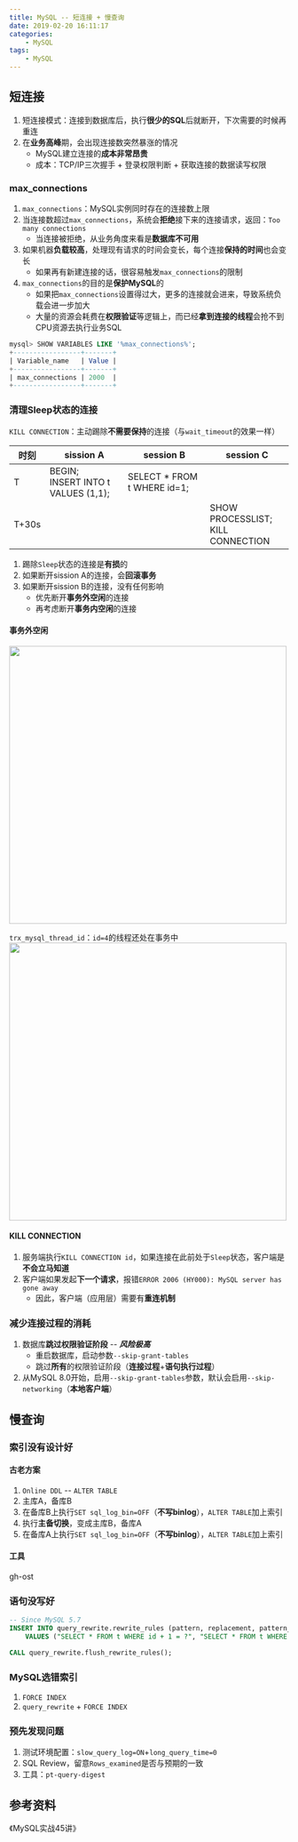 ```yaml
---
title: MySQL -- 短连接 + 慢查询
date: 2019-02-20 16:11:17
categories:
    - MySQL
tags:
    - MySQL
---
```


## 短连接
1. 短连接模式：连接到数据库后，执行**很少的SQL**后就断开，下次需要的时候再重连
2. 在**业务高峰**期，会出现连接数突然暴涨的情况
    - MySQL建立连接的**成本非常昂贵**
    - 成本：TCP/IP三次握手 + 登录权限判断 + 获取连接的数据读写权限

<!-- more -->

### max_connections
1. `max_connections`：MySQL实例同时存在的连接数上限
2. 当连接数超过`max_connections`，系统会**拒绝**接下来的连接请求，返回：`Too many connections`
    - 当连接被拒绝，从业务角度来看是**数据库不可用**
3. 如果机器**负载较高**，处理现有请求的时间会变长，每个连接**保持的时间**也会变长
    - 如果再有新建连接的话，很容易触发`max_connections`的限制
4. `max_connections`的目的是**保护MySQL**的
    - 如果把`max_connections`设置得过大，更多的连接就会进来，导致系统负载会进一步加大
    - 大量的资源会耗费在**权限验证**等逻辑上，而已经**拿到连接的线程**会抢不到CPU资源去执行业务SQL

```sql
mysql> SHOW VARIABLES LIKE '%max_connections%';
+-----------------+-------+
| Variable_name   | Value |
+-----------------+-------+
| max_connections | 2000  |
+-----------------+-------+
```

### 清理Sleep状态的连接
`KILL CONNECTION`：主动踢除**不需要保持**的连接（与`wait_timeout`的效果一样）

| 时刻 | sission A | session B | session C |
| ---- | ---- | ---- | ---- |
| T | BEGIN;<br/>INSERT INTO t VALUES (1,1); | SELECT * FROM t WHERE id=1; | |
| T+30s | | | SHOW PROCESSLIST;<br/>KILL CONNECTION |

1. 踢除`Sleep`状态的连接是**有损**的
2. 如果断开sission A的连接，会**回滚事务**
3. 如果断开sission B的连接，没有任何影响
    - 优先断开**事务外空闲**的连接
    - 再考虑断开**事务内空闲**的连接

#### 事务外空闲
<img src="https://mysql-1253868755.cos.ap-guangzhou.myqcloud.com/mysql-short-conn-trx-idle-1.png" width=500/>

`trx_mysql_thread_id`：`id=4`的线程还处在事务中
<img src="https://mysql-1253868755.cos.ap-guangzhou.myqcloud.com/mysql-short-conn-trx-idle-2.png" width=500/>


#### KILL CONNECTION
1. 服务端执行`KILL CONNECTION id`，如果连接在此前处于`Sleep`状态，客户端是**不会立马知道**
2. 客户端如果发起**下一个请求**，报错`ERROR 2006 (HY000): MySQL server has gone away`
    - 因此，客户端（应用层）需要有**重连机制**

### 减少连接过程的消耗
1. 数据库**跳过权限验证阶段** -- _**风险极高**_
    - 重启数据库，启动参数`--skip-grant-tables`
    - 跳过**所有**的权限验证阶段（**连接过程**+**语句执行过程**）
2. 从MySQL 8.0开始，启用`--skip-grant-tables`参数，默认会启用`--skip-networking`（**本地客户端**）

## 慢查询

### 索引没有设计好

#### 古老方案
1. `Online DDL` -- `ALTER TABLE`
2. 主库A，备库B
3. 在备库B上执行`SET sql_log_bin=OFF`（**不写binlog**），`ALTER TABLE`加上索引
4. 执行**主备切换**，变成主库B，备库A
5. 在备库A上执行`SET sql_log_bin=OFF`（**不写binlog**），`ALTER TABLE`加上索引

#### 工具
gh-ost

### 语句没写好
```sql
-- Since MySQL 5.7
INSERT INTO query_rewrite.rewrite_rules (pattern, replacement, pattern_database)
    VALUES ("SELECT * FROM t WHERE id + 1 = ?", "SELECT * FROM t WHERE id = ? - 1", "test");

CALL query_rewrite.flush_rewrite_rules();
```

### MySQL选错索引
1. `FORCE INDEX`
2. `query_rewrite` + `FORCE INDEX`

### 预先发现问题
1. 测试环境配置：`slow_query_log=ON`+`long_query_time=0`
2. SQL Review，留意`Rows_examined`是否与预期的一致
3. 工具：`pt-query-digest`

## 参考资料
《MySQL实战45讲》

<!-- indicate-the-source -->
